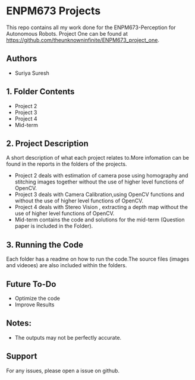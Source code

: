 # ENPM673 Projects
This repo contains all my work done for the ENPM673-Perception for Autonomous Robots.
Project One can be found at https://github.com/theunknowninfinite/ENPM673_project_one.
## Authors

- Suriya Suresh

## 1. Folder Contents 
* Project 2
* Project 3
* Project 4
* Mid-term
## 2. Project Description 
A short description of what each project relates to.More infomation can be found in the reports in the folders of the projects.
* Project 2 deals with estimation of camera pose using homography and stitching images together without the use of higher level functions of OpenCV. 
* Project 3 deals with Camera Calibration,using OpenCV functions and without the use of higher level functions of OpenCV.
* Project 4 deals with Stereo Vision , extracting a depth map without the use of higher level functions of OpenCV.
* Mid-term contains the code and solutions for the mid-term (Question paper is included in the Folder).
## 3. Running the Code 
Each folder has a readme on how to run the code.The source files (images and videoes) are also included within the folders.
## Future To-Do
*  Optimize the code 
*  Improve Results 
## Notes:
* The outputs may not be perfectly accurate. 

## Support 
For any issues, please open a issue on github.


